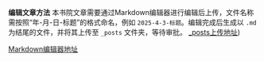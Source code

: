 **编辑文章方法**
本书院文章需要通过Markdown编辑器进行编辑后上传，文件名称需按照“年-月-日-标题”的格式命名，例如 `2025-4-3-标题`。编辑完成后生成以 `.md` 为结尾的文件，并将其上传至 `_posts` 文件夹，等待审批。
[_posts上传地址](https://github.com/zhishanhouse/zhishanhouse.github.io/tree/main/_posts))

[Markdown编辑器地址](https://markdown.lovejade.cn/)
<!-- more -->
